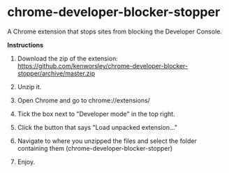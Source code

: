 chrome-developer-blocker-stopper
================================

A Chrome extension that stops sites from blocking the Developer Console.

**Instructions**

1. Download the zip of the extension: https://github.com/kenworsley/chrome-developer-blocker-stopper/archive/master.zip

2. Unzip it.

3. Open Chrome and go to chrome://extensions/

4. Tick the box next to "Developer mode" in the top right.

5. Click the button that says "Load unpacked extension..."

6. Navigate to where you unzipped the files and select the folder containing them (chrome-developer-blocker-stopper)

7. Enjoy.